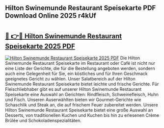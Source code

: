 ## Hilton Swinemunde Restaurant Speisekarte PDF Download Online 2025 r4kUf

# <h2><a href="http://gceesce.nevu.top/?p=Hilton+Swinemunde+Restaurant+Speisekarte">🔗 👉🔴 Hilton Swinemunde Restaurant Speisekarte 2025 PDF</a></h2>

[![Hilton Swinemunde Restaurant Speisekarte 2025 PDF](https://i.imgur.com/dBaPXMq.png)](http://gceesce.nevu.top/?p=Hilton+Swinemunde+Restaurant+Speisekarte)
Die Hilton Swinemunde Restaurant Speisekarte im Restaurant oder Café ist nicht nur eine Liste der Gerichte, die für die Bestellung angeboten werden, sondern auch eine Gelegenheit für Sie, ein köstliches und für Ihren Geschmack geeignetes Gericht zu wählen. Unser Salatbereich auf der Hilton Swinemunde Restaurant Speisekarte bietet leichte und frische Gerichte. Für Fleischliebhaber gibt es auf unserer Hilton Swinemunde Restaurant Speisekarte eine Auswahl an Gerichten: Rindfleisch, Schweinefleisch, Huhn und Fisch. Unseren Auserwählten bieten wir Gourmet-Gerichte wie Schaschlik und Steak an, die auf frischem Feuer zubereitet werden. Unsere Hilton Swinemunde Restaurant Speisekarte bietet eine große Auswahl an Desserts, von traditionellen Kuchen und Kuchen bis hin zu erlesenen Crème Brûlée und Schokoladenspezialitäten.
